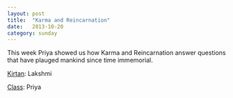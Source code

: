 ```yaml
---
layout: post
title:  "Karma and Reincarnation"
date:   2013-10-20
category: sunday
---
```


This week Priya showed us how Karma and Reincarnation answer questions that have plauged mankind since time immemorial.

[Kirtan](https://s3.amazonaws.com/Bhakti/2013-10-20-Karma-and-Reincarnation/Lakshmi.Kirtan.mp3): Lakshmi

[Class](https://s3.amazonaws.com/Bhakti/2013-10-20-Karma-and-Reincarnation/Priya.Class.mp3): Priya

